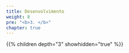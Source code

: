 ```yaml
---
title: Desenvolvimento
weight: 8
pre: "<b>3. </b>"
chapter: true
---
```


{{% children depth="3" showhidden="true" %}}
